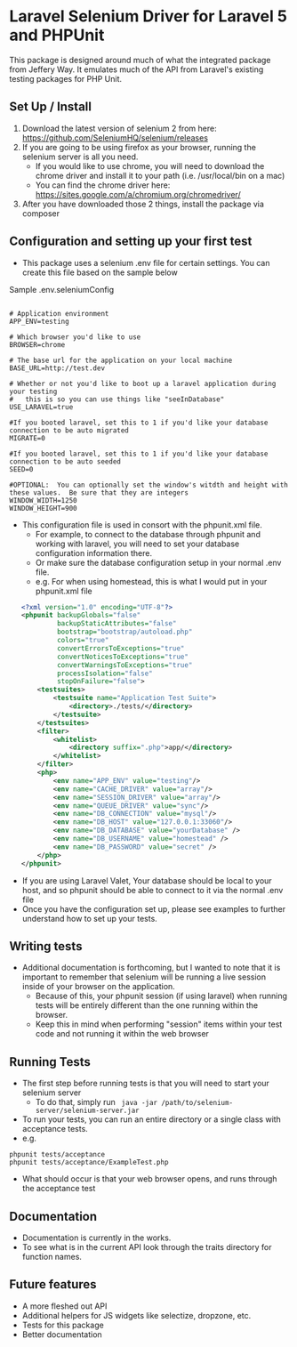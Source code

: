 # Laravel Selenium Driver for Laravel 5 and PHPUnit

This package is designed around much of what the integrated package from Jeffery Way.  It emulates much of the API from Laravel's existing testing packages for PHP Unit.


## Set Up / Install

1. Download the latest version of selenium 2 from here: https://github.com/SeleniumHQ/selenium/releases
2. If you are going to be using firefox as your browser, running the selenium server is all you need.
    * If you would like to use chrome, you will need to download the chrome driver and install it to your path (i.e. /usr/local/bin on a mac)
    * You can find the chrome driver here: https://sites.google.com/a/chromium.org/chromedriver/
3.  After you have downloaded those 2 things, install the package via composer


## Configuration and setting up your first test

 - This package uses a selenium .env file for certain settings.  You can create this file based on the sample below
 
Sample .env.seleniumConfig
```

# Application environment
APP_ENV=testing

# Which browser you'd like to use
BROWSER=chrome 

# The base url for the application on your local machine
BASE_URL=http://test.dev 

# Whether or not you'd like to boot up a laravel application during your testing
#   this is so you can use things like "seeInDatabase"
USE_LARAVEL=true

#If you booted laravel, set this to 1 if you'd like your database connection to be auto migrated
MIGRATE=0

#If you booted laravel, set this to 1 if you'd like your database connection to be auto seeded
SEED=0

#OPTIONAL:  You can optionally set the window's witdth and height with these values.  Be sure that they are integers
WINDOW_WIDTH=1250
WINDOW_HEIGHT=900
```

 - This configuration file is used in consort with the phpunit.xml file.
     - For example, to connect to the database through phpunit and working with laravel, you will need to set your database configuration information there.
     - Or make sure the database configuration setup in your normal .env file.
     - e.g. For when using homestead, this is what I would put in your phpunit.xml file
          
 ```xml
    <?xml version="1.0" encoding="UTF-8"?>
    <phpunit backupGlobals="false"
             backupStaticAttributes="false"
             bootstrap="bootstrap/autoload.php"
             colors="true"
             convertErrorsToExceptions="true"
             convertNoticesToExceptions="true"
             convertWarningsToExceptions="true"
             processIsolation="false"
             stopOnFailure="false">
        <testsuites>
            <testsuite name="Application Test Suite">
                <directory>./tests/</directory>
            </testsuite>
        </testsuites>
        <filter>
            <whitelist>
                <directory suffix=".php">app/</directory>
            </whitelist>
        </filter>
        <php>
            <env name="APP_ENV" value="testing"/>
            <env name="CACHE_DRIVER" value="array"/>
            <env name="SESSION_DRIVER" value="array"/>
            <env name="QUEUE_DRIVER" value="sync"/>
            <env name="DB_CONNECTION" value="mysql"/>
            <env name="DB_HOST" value="127.0.0.1:33060"/>
            <env name="DB_DATABASE" value="yourDatabase" />
            <env name="DB_USERNAME" value="homestead" />
            <env name="DB_PASSWORD" value="secret" />
        </php>
    </phpunit>
 ```
 - If you are using Laravel Valet, Your database should be local to your host, and so phpunit should be able to connect to it via the normal .env file
 - Once you have the configuration set up, please see examples to further understand how to set up your tests.

## Writing tests

 - Additional documentation is forthcoming, but I wanted to note that it is important to remember that selenium will be running a live session inside of your browser on the application.
    - Because of this, your phpunit session (if using laravel) when running tests will be entirely different than the one running within the browser.
    - Keep this in mind when performing "session" items within your test code and not running it within the web browser

## Running Tests

 - The first step before running tests is that you will need to start your selenium server
   - To do that, simply run ``` java -jar /path/to/selenium-server/selenium-server.jar```
 - To run your tests, you can run an entire directory or a single class with acceptance tests.
 - e.g.
```
phpunit tests/acceptance
phpunit tests/acceptance/ExampleTest.php
```
 - What should occur is that your web browser opens, and runs through the acceptance test
 
## Documentation
 
 - Documentation is currently in the works.
 - To see what is in the current API look through the traits directory for function names.
 
 
## Future features
 - A more fleshed out API
 - Additional helpers for JS widgets like selectize, dropzone, etc.
 - Tests for this package
 - Better documentation
  
  